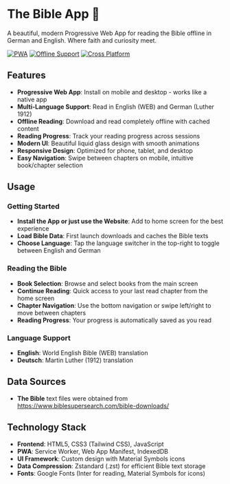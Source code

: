 # The Bible App 📖

A beautiful, modern Progressive Web App for reading the Bible offline in German and English. Where faith and curiosity meet.

[![PWA](https://img.shields.io/badge/PWA-Ready-green.svg)](https://developer.mozilla.org/en-US/docs/Web/Progressive_web_apps)
[![Offline Support](https://img.shields.io/badge/Offline-Enabled-blue.svg)](https://developer.mozilla.org/en-US/docs/Web/API/Service_Worker_API)
[![Cross Platform](https://img.shields.io/badge/Cross%20Platform-Supported-orange.svg)](https://developer.mozilla.org/en-US/docs/Web/Progressive_web_apps/Installable_PWAs)

## Features

- **Progressive Web App**: Install on mobile and desktop - works like a native app
- **Multi-Language Support**: Read in English (WEB) and German (Luther 1912)
- **Offline Reading**: Download and read completely offline with cached content
- **Reading Progress**: Track your reading progress across sessions
- **Modern UI**: Beautiful liquid glass design with smooth animations
- **Responsive Design**: Optimized for phone, tablet, and desktop
- **Easy Navigation**: Swipe between chapters on mobile, intuitive book/chapter selection

## Usage

### Getting Started
- **Install the App or just use the Website**: Add to home screen for the best experience
- **Load Bible Data**: First launch downloads and caches the Bible texts
- **Choose Language**: Tap the language switcher in the top-right to toggle between English and German

### Reading the Bible
- **Book Selection**: Browse and select books from the main screen
- **Continue Reading**: Quick access to your last read chapter from the home screen
- **Chapter Navigation**: Use the bottom navigation or swipe left/right to move between chapters
- **Reading Progress**: Your progress is automatically saved as you read

### Language Support
- **English**: World English Bible (WEB) translation
- **Deutsch**: Martin Luther (1912) translation

## Data Sources

- **The Bible** text files were obtained from https://www.biblesupersearch.com/bible-downloads/

## Technology Stack

- **Frontend**: HTML5, CSS3 (Tailwind CSS), JavaScript
- **PWA**: Service Worker, Web App Manifest, IndexedDB
- **UI Framework**: Custom design with Material Symbols icons
- **Data Compression**: Zstandard (.zst) for efficient Bible text storage
- **Fonts**: Google Fonts (Inter for reading, Material Symbols for icons)

